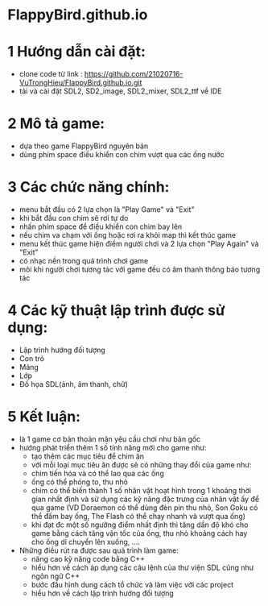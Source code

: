 # FlappyBird.github.io
# 1 Hướng dẫn cài đặt:
 - clone code từ link : https://github.com/21020716-VuTrongHieu/FlappyBird.github.io.git  
 - tải và cài đặt SDL2, SD2_image, SDL2_mixer, SDL2_ttf về IDE
# 2 Mô tả game:
 - dựa theo game FlappyBird nguyên bản
 - dùng phím space điều khiển con chim vượt qua các ống nước
# 3 Các chức năng chính:
 - menu bắt đầu có 2 lựa chọn là "Play Game" và "Exit"
 - khi bắt đầu con chim sẽ rơi tự do
 - nhấn phím space để điều khiển con chim bay lên
 - nếu chim va chạm với ống hoặc rơi ra khỏi map thì kết thúc game
 - menu kết thúc game hiện điểm người chơi và 2 lựa chọn "Play Again" và "Exit"
 - có nhạc nền trong quá trình chơi game
 - môi khi người chơi tương tác với game đều có âm thanh thông báo tương tác
# 4 Các kỹ thuật lập trình được sử dụng:
 - Lập trình hướng đối tượng
 - Con trỏ
 - Mảng
 - Lớp
 - Đồ họa SDL(ảnh, âm thanh, chữ)
# 5 Kết luận:
 - là 1 game cơ bản thoản mãn yêu cầu chơi như bản gốc
 - hướng phát triển thêm 1 số tính năng mới cho game như:
   + tạo thêm các mục tiêu để chim ăn 
   + với mỗi loại mục tiêu ăn được sẽ có những thay đổi của game như:
    - chim tiến hóa và có thể lao qua các ống
    - ống có thể phóng to, thu nhỏ 
    - chim có thể biến thành 1 số nhân vật hoạt hình trong 1 khoảng thời gian nhất định và sử dụng các kỹ năng đặc trưng của nhân vật ấy để qua game
    (VD Doraemon có thể dùng đèn pin thu nhỏ, Son Goku có thể đấm bay ống, The Flash có thể chạy nhanh và vượt qua ống)
   + khi đạt đc một số ngưỡng điểm nhất định thì tăng dần độ khó cho game bằng cách tăng vận tốc của ống, thu nhỏ khoảng cách hay cho ống di chuyển lên xuống, ....
 - Những điều rút ra được sau quá trình làm game:
   + nâng cao kỹ năng code bằng C++
   + hiểu hơn về cách áp dụng các câu lệnh của thư viện SDL cũng như ngôn ngữ C++
   + bước đầu hình dung cách tổ chức và làm việc với các project 
   + hiểu hơn về cách lập trình hướng đối tượng
    
   
